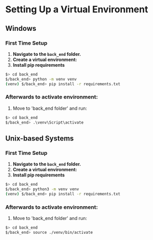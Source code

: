 # Setting Up a Virtual Environment

## Windows

### First Time Setup

1. **Navigate to the `back_end` folder.**
2. **Create a virtual environment:**
3. **Install pip requirements**

```sh
$> cd back_end
$/back_end> python -m venv venv
(venv) $/back_end> pip install -r requirements.txt
```

### Afterwards to activate environment:

1. Move to 'back_end folder' and run:

```sh
$> cd back_end
$/back_end> .\venv\Script\activate
```

## Unix-based Systems

### First Time Setup

1. **Navigate to the `back_end` folder.**
2. **Create a virtual environment:**
3. **Install pip requirements**

```sh
$> cd back_end
$/back_end> python3 -m venv venv
(venv) $/back_end> pip install -r requirements.txt
```

### Afterwards to activate environment:

1. Move to 'back_end folder' and run:

```sh
$> cd back_end
$/back_end> source ./venv/bin/activate
```
